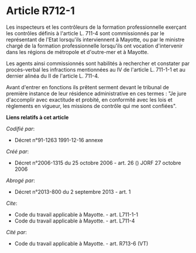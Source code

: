 # Article R712-1

Les inspecteurs et les contrôleurs de la formation professionnelle exerçant les contrôles définis à l'article L. 711-4 sont
commissionnés par le représentant de l'Etat lorsqu'ils interviennent à Mayotte, ou par le ministre chargé de la formation
professionnelle lorsqu'ils ont vocation d'intervenir dans les régions de métropole et d'outre-mer et à Mayotte.

Les agents ainsi commissionnés sont habilités à rechercher et constater par procès-verbal les infractions mentionnées au IV
de l'article L. 711-1-1 et au dernier alinéa du II de l'article L. 711-4.

Avant d'entrer en fonctions ils prêtent serment devant le tribunal de première instance de leur résidence administrative en
ces termes : "Je jure d'accomplir avec exactitude et probité, en conformité avec les lois et règlements en vigueur, les
missions de contrôle qui me sont confiées".

**Liens relatifs à cet article**

_Codifié par_:

  - Décret n°91-1263 1991-12-16 annexe

_Créé par_:

  - Décret n°2006-1315 du 25 octobre 2006 - art. 26 () JORF 27 octobre 2006

_Abrogé par_:

  - Décret n°2013-800 du 2 septembre 2013 - art. 1

_Cite_:

  - Code du travail applicable à Mayotte. - art. L711-1-1
  - Code du travail applicable à Mayotte. - art. L711-4

_Cité par_:

  - Code du travail applicable à Mayotte. - art. R713-6 (VT)
